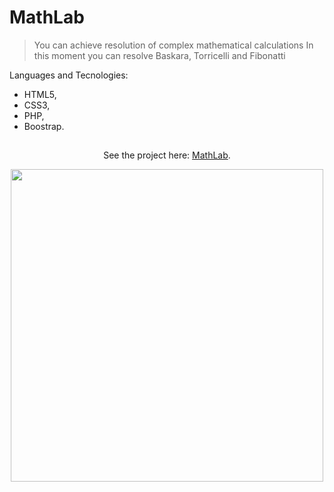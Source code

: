 # MathLab

> You can achieve resolution of complex mathematical calculations
> In this moment you can resolve Baskara, Torricelli and Fibonatti 

Languages and Tecnologies:

- HTML5,
- CSS3,
- PHP,
- Boostrap.

## 
<div align='center'>
  
See the project here: [MathLab](https://math-lab.vercel.app/).
 
<img src="https://user-images.githubusercontent.com/68437256/221276272-24b8fe69-6ea2-4e11-b715-82970d4b72ca.png" width="500">
  
</div>
